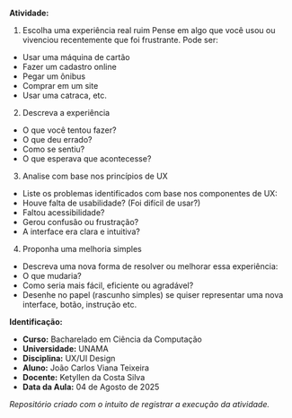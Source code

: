 **Atividade:** 
1. Escolha uma experiência real ruim
Pense em algo que você usou ou vivenciou recentemente que foi frustrante. Pode ser: 
- Usar uma máquina de cartão
- Fazer um cadastro online 
- Pegar um ônibus 
- Comprar em um site 
- Usar uma catraca, etc. 
2. Descreva a experiência  
- O que você tentou fazer? 
- O que deu errado? 
- Como se sentiu? 
- O que esperava que acontecesse? 
3. Analise com base nos princípios de UX 
- Liste os problemas identificados com base nos componentes de UX: 
- Houve falta de usabilidade? (Foi difícil de usar?) 
- Faltou acessibilidade? 
- Gerou confusão ou frustração? 
- A interface era clara e intuitiva? 
4. Proponha uma melhoria simples 
- Descreva uma nova forma de resolver ou melhorar essa experiência: 
- O que mudaria? 
- Como seria mais fácil, eficiente ou agradável? 
- Desenhe no papel (rascunho simples) se quiser representar uma nova interface, botão, instrução etc.

**Identificação:**
- **Curso:** Bacharelado em Ciência da Computação
- **Universidade:** UNAMA
- **Disciplina:** UX/UI Design
- **Aluno:** João Carlos Viana Teixeira
- **Docente:** Ketyllen da Costa Silva 
- **Data da Aula:** 04 de Agosto de 2025  

_Repositório criado com o intuito de registrar a execução da atividade._  
